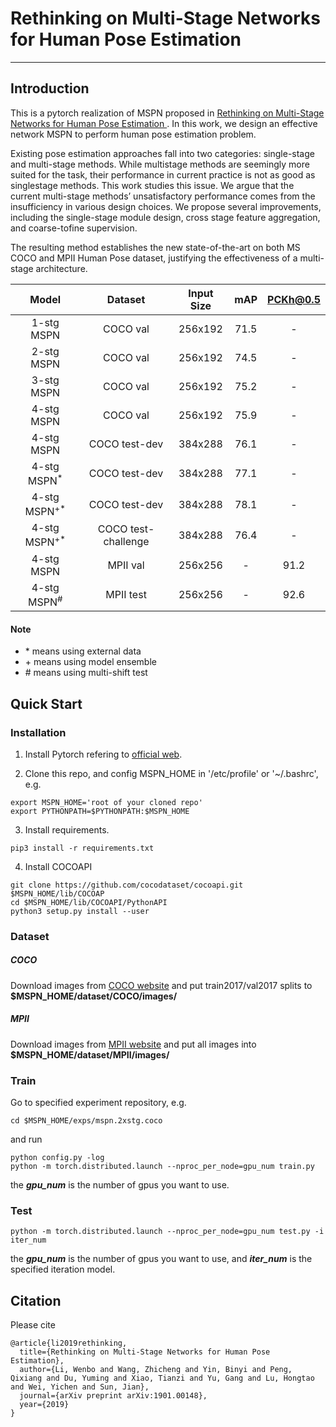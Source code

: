 # Rethinking on Multi-Stage Networks for Human Pose Estimation
----

## Introduction
This is a pytorch realization of MSPN proposed in [ Rethinking on Multi-Stage Networks for Human Pose Estimation ][1]. In this work, we design an effective network MSPN to perform human pose estimation problem.

Existing pose estimation approaches fall into two categories: single-stage and multi-stage methods. While multistage methods are seemingly more suited for the task, their performance in current practice is not as good as singlestage methods. This work studies this issue. We argue that the current multi-stage methods’ unsatisfactory performance comes from the insufficiency in various design choices. We propose several improvements, including the single-stage module design, cross stage feature aggregation, and coarse-tofine supervision. 

The resulting method establishes the new state-of-the-art on both MS COCO and MPII Human Pose dataset, justifying the effectiveness of a multi-stage architecture.

| Model | Dataset | Input Size | mAP | PCKh@0.5 |
| :-----------------: | :------------------: | :-----------: | :------: | :------: |
| 1-stg MSPN | COCO val | 256x192 | 71.5 | - |
| 2-stg MSPN | COCO val | 256x192 | 74.5 | - |
| 3-stg MSPN | COCO val | 256x192 | 75.2 | - |
| 4-stg MSPN | COCO val | 256x192 | 75.9 | - |
| 4-stg MSPN | COCO test-dev | 384x288 | 76.1 | - |
| 4-stg MSPN<sup>\*</sup> | COCO test-dev | 384x288 | 77.1 | - |
| 4-stg MSPN<sup>\+\*</sup> | COCO test-dev | 384x288 | 78.1 | - |
| 4-stg MSPN<sup>\+\*</sup> | COCO test-challenge | 384x288 | 76.4 | - |
| 4-stg MSPN | MPII val | 256x256 | - | 91.2 |
| 4-stg MSPN<sup>\#</sup> | MPII test | 256x256 | - | 92.6 |

#### Note
* \* means using external data
* \+ means using model ensemble
* \# means using multi-shift test

## Quick Start

### Installation

1. Install Pytorch refering to [official web][2].

2. Clone this repo, and config MSPN_HOME in '/etc/profile' or '~/.bashrc', e.g.
 ```
 export MSPN_HOME='root of your cloned repo'
 export PYTHONPATH=$PYTHONPATH:$MSPN_HOME
 ```

3. Install requirements.
 ```
 pip3 install -r requirements.txt
 ```

4. Install COCOAPI
 ```
 git clone https://github.com/cocodataset/cocoapi.git $MSPN_HOME/lib/COCOAP
 cd $MSPN_HOME/lib/COCOAPI/PythonAPI
 python3 setup.py install --user
 ```
 
### Dataset

##### COCO
Download images from [COCO website][3] and put train2017/val2017 splits to **$MSPN_HOME/dataset/COCO/images/**

##### MPII
Download images from [MPII website][4] and put all images into **$MSPN_HOME/dataset/MPII/images/**

### Train
Go to specified experiment repository, e.g.
```
cd $MSPN_HOME/exps/mspn.2xstg.coco
```
and run
```
python config.py -log
python -m torch.distributed.launch --nproc_per_node=gpu_num train.py
```
the ***gpu_num*** is the number of gpus you want to use.

### Test
```
python -m torch.distributed.launch --nproc_per_node=gpu_num test.py -i iter_num
```
the ***gpu_num*** is the number of gpus you want to use, and ***iter_num*** is the specified iteration model.

## Citation
Please cite
```
@article{li2019rethinking,
  title={Rethinking on Multi-Stage Networks for Human Pose Estimation},
  author={Li, Wenbo and Wang, Zhicheng and Yin, Binyi and Peng, Qixiang and Du, Yuming and Xiao, Tianzi and Yu, Gang and Lu, Hongtao and Wei, Yichen and Sun, Jian},
  journal={arXiv preprint arXiv:1901.00148},
  year={2019}
}
```

[1]: https://arxiv.org/abs/1901.00148
[2]: https://pytorch.org/
[3]: http://cocodataset.org/#download
[4]: http://human-pose.mpi-inf.mpg.de/


